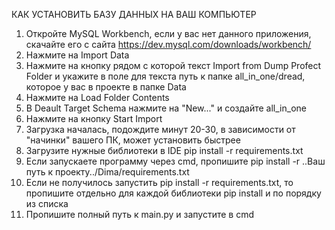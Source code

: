 КАК УСТАНОВИТЬ БАЗУ ДАННЫХ НА ВАШ КОМПЬЮТЕР

1)  Откройте MySQL Workbench, если у вас нет данного приложения, скачайте его с сайта https://dev.mysql.com/downloads/workbench/
2)  Нажмите на Import Data
3)  Нажмите на кнопку рядом с которой текст Import from Dump Profect Folder и укажите в поле для текста путь к папке all_in_one/dread, которое у вас в проекте в папке Data
4) Нажмите на Load Folder Contents
5) В Deault Target Schema нажмите на "New..." и создайте all_in_one
6)  Нажмите на кнопку Start Import
7)  Загрузка началась, подождите минут 20-30, в зависимости от "начинки" вашего ПК, может установить быстрее
8)  Загрузите нужные библиотеки в IDE pip install -r requirements.txt
9) Если запускаете программу через cmd, пропишите pip install -r ..Ваш путь к проекту../Dima/requirements.txt
10) Если не получилось запустить pip install -r requirements.txt, то пропишите отдельно для каждой библиотеки pip install и по порядку из списка
11) Пропишите полный путь к main.py и запустите в cmd




